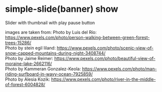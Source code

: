 # simple-slide(banner) show
Slider with thumbnail with play pause button


images are taken from:
Photo by Luis del Río: https://www.pexels.com/photo/person-walking-between-green-forest-trees-15286/<br>
Photo by stein egil liland: https://www.pexels.com/photo/scenic-view-of-snow-capped-mountains-during-night-3408744/<br>
Photo by Jaime Reimer: https://www.pexels.com/photo/beautiful-view-of-moraine-lake-2662116/<br>
Photo by Kammeran Gonzalez-Keola: https://www.pexels.com/photo/man-riding-surfboard-in-wavy-ocean-7925859/<br>
Photo by Alesia  Kozik: https://www.pexels.com/photo/river-in-the-middle-of-forest-6004828/<br>
